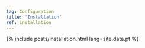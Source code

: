 ```yaml
---
tag: Configuration
title: 'Installation'
ref: installation
---
```


{% include posts/installation.html lang=site.data.pt %}
